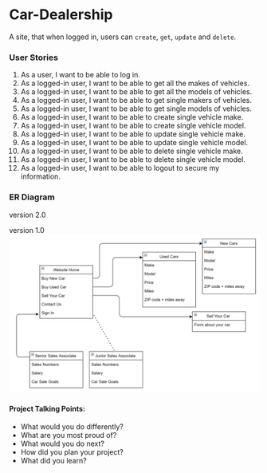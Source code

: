 # Car-Dealership
A site, that when logged in, users can `create`, `get`, `update` and `delete`. 

### User Stories
1. As a user, I want to be able to log in.
2. As a logged-in user, I want to be able to get all the makes of vehicles.
3. As a logged-in user, I want to be able to get all the models of vehicles.
4. As a logged-in user, I want to be able to get single makers of vehicles.
5. As a logged-in user, I want to be able to get single models of vehicles.
6. As a logged-in user, I want to be able to create single vehicle make.
7. As a logged-in user, I want to be able to create single vehicle model.
8. As a logged-in user, I want to be able to update single vehicle make.
9. As a logged-in user, I want to be able to update single vehicle model.
10. As a logged-in user, I want to be able to delete single vehicle make.
11. As a logged-in user, I want to be able to delete single vehicle model.
12. As a logged-in user, I want to be able to logout to secure my information.

### ER Diagram
version 2.0
![]()

version 1.0
![](Car_Dealership_Diagram.png)

#### Project Talking Points:
* What would you do differently?
* What are you most proud of?
* What would you do next?
* How did you plan your project?
* What did you learn?

